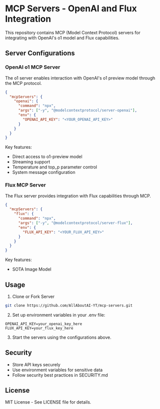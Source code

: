 # MCP Servers - OpenAI and Flux Integration

This repository contains MCP (Model Context Protocol) servers for integrating with OpenAI's o1 model and Flux capabilities.

## Server Configurations

### OpenAI o1 MCP Server

The o1 server enables interaction with OpenAI's o1 preview model through the MCP protocol.

```json
{
  "mcpServers": {
    "openai": {
      "command": "npx",
      "args": ["-y", "@modelcontextprotocol/server-openai"],
      "env": {
        "OPENAI_API_KEY": "<YOUR_OPENAI_API_KEY>"
      }
    }
  }
}
```

Key features:
- Direct access to o1-preview model
- Streaming support
- Temperature and top_p parameter control
- System message configuration

### Flux MCP Server

The Flux server provides integration with Flux capabilities through MCP.

```json
{
  "mcpServers": {
    "flux": {
      "command": "npx",
      "args": ["-y", "@modelcontextprotocol/server-flux"],
      "env": {
        "FLUX_API_KEY": "<YOUR_FLUX_API_KEY>"
      }
    }
  }
}
```

Key features:
- SOTA Image Model

## Usage

1. Clone or Fork Server
```bash
git clone https://github.com/AllAboutAI-YT/mcp-servers.git
```

2. Set up environment variables in your .env file:
```env
OPENAI_API_KEY=your_openai_key_here
FLUX_API_KEY=your_flux_key_here
```

3. Start the servers using the configurations above.

## Security

- Store API keys securely
- Use environment variables for sensitive data
- Follow security best practices in SECURITY.md

## License

MIT License - See LICENSE file for details.
